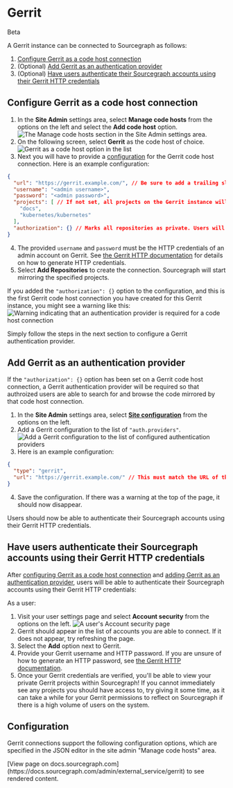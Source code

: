 # Gerrit
<span class="badge badge-beta">Beta</span>

A Gerrit instance can be connected to Sourcegraph as follows:

1. [Configure Gerrit as a code host connection](#configure-gerrit-as-a-code-host-connection)
1. (Optional) [Add Gerrit as an authentication provider](#add-gerrit-as-an-authentication-provider)
1. (Optional) [Have users authenticate their Sourcegraph accounts using their Gerrit HTTP credentials](#have-users-authenticate-their-sourcegraph-accounts-using-their-gerrit-http-credentials)

## Configure Gerrit as a code host connection

1. In the **Site Admin** settings area, select **Manage code hosts** from the options on the left and select the **Add code host** option.
![The Manage code hosts section in the Site Admin settings area.](https://storage.googleapis.com/sourcegraph-assets/docs/images/administration/config/external-services/gerrit/gerrit-manage-code-hosts.png)
2. On the following screen, select **Gerrit** as the code host of choice.
![Gerrit as a code host option in the list](https://storage.googleapis.com/sourcegraph-assets/docs/images/administration/config/external-services/gerrit/gerrit-select.png)
3. Next you will have to provide a [configuration](#configuration) for the Gerrit code host connection. Here is an example configuration:
```json
{
  "url": "https://gerrit.example.com/", // Be sure to add a trailing slash
  "username": "<admin username>",
  "password": "<admin password>",
  "projects": [ // If not set, all projects on the Gerrit instance will be mirrored
    "docs",
    "kubernetes/kubernetes"
  ],
  "authorization": {} // Marks all repositories as private. Users will be required to present valid Gerrit HTTP credentials in order to view repositories
}
```
4. The provided `username` and `password` must be the HTTP credentials of an admin account on Gerrit. See [the Gerrit HTTP documentation](https://gerrit-documentation.storage.googleapis.com/Documentation/2.14.2/user-upload.html#http) for details on how to generate HTTP credentials.
5. Select **Add Repositories** to create the connection. Sourcegraph will start mirroring the specified projects.

If you added the `"authorization": {}` option to the configuration, and this is the first Gerrit code host connection you have created for this Gerrit instance, you might see a warning like this:
![Warning indicating that an authentication provider is required for a code host connection](https://storage.googleapis.com/sourcegraph-assets/docs/images/administration/config/external-services/gerrit/gerrit-auth-warning.png)

Simply follow the steps in the next section to configure a Gerrit authentication provider.

## Add Gerrit as an authentication provider

If the `"authorization": {}` option has been set on a Gerrit code host connection, a Gerrit authentication provider will be required so that authroized users are able to search for and browse the code mirrored by that code host connection.

1. In the **Site Admin** settings area, select [**Site configuration**](/admin/config/site_config) from the options on the left.
2. Add a Gerrit configuration to the list of `"auth.providers"`.
![Add a Gerrit configuration to the list of configured authentication providers](https://storage.googleapis.com/sourcegraph-assets/docs/images/administration/config/external-services/gerrit/gerrit-auth.png)
3. Here is an example configuration:
```json
{
  "type": "gerrit",
  "url": "https://gerrit.example.com/" // This must match the URL of the code host connection. Be sure to add a trailing slash
}
```
4. Save the configuration. If there was a warning at the top of the page, it should now disappear.

Users should now be able to authenticate their Sourcegraph accounts using their Gerrit HTTP credentials.

## Have users authenticate their Sourcegraph accounts using their Gerrit HTTP credentials

After [configuring Gerrit as a code host connection](#configure-gerrit-as-code-host-connection) and [adding Gerrit as an authentication provider](#add-gerrit-as-an-authnetication-provider), users will be able to authenticate their Sourcegraph accounts using their Gerrit HTTP credentials:

As a user:

1. Visit your user settings page and select **Account security** from the options on the left.
![A user's Account security page](https://storage.googleapis.com/sourcegraph-assets/docs/images/administration/config/external-services/gerrit/gerrit-account-security.png)
1. Gerrit should appear in the list of accounts you are able to connect. If it does not appear, try refreshing the page.
1. Select the **Add** option next to Gerrit.
1. Provide your Gerrit username and HTTP password. If you are unsure of how to generate an HTTP password, see [the Gerrit HTTP documentation](https://gerrit-documentation.storage.googleapis.com/Documentation/2.14.2/user-upload.html#http).
1. Once your Gerrit credentials are verified, you'll be able to view your private Gerrit projects within Sourcegraph! If you cannot immediately see any projects you should have access to, try giving it some time, as it can take a while for your Gerrit permissions to reflect on Sourcegraph if there is a high volume of users on the system.

## Configuration

Gerrit connections support the following configuration options, which are specified in the JSON editor in the site admin "Manage code hosts" area.

<div markdown-func=jsonschemadoc jsonschemadoc:path="admin/external_service/gerrit.schema.json">[View page on docs.sourcegraph.com](https://docs.sourcegraph.com/admin/external_service/gerrit) to see rendered content.</div>